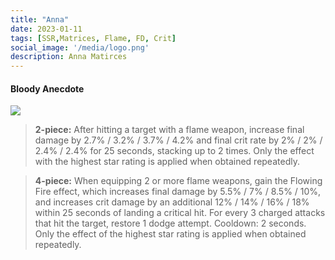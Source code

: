 ```yaml
---
title: "Anna"
date: 2023-01-11 
tags: [SSR,Matrices, Flame, FD, Crit]
social_image: '/media/logo.png'
description: Anna Matirces
---
```


#### Bloody Anecdote

![](https://telegra.ph/file/279e90d03308af567f70a.png)

> **2-piece:** After hitting a target with a flame weapon, increase final damage by 2.7% / 3.2% / 3.7% / 4.2% and final crit rate by 2% / 2% / 2.4% / 2.4% for 25 seconds, stacking up to 2 times. Only the effect with the highest star rating is applied when obtained repeatedly.

> **4-piece:** When equipping 2 or more flame weapons, gain the Flowing Fire effect, which increases final damage by 5.5% / 7% / 8.5% / 10%, and increases crit damage by an additional 12% / 14% / 16% / 18% within 25 seconds of landing a critical hit. For every 3 charged attacks that hit the target, restore 1 dodge attempt. Cooldown: 2 seconds. Only the effect of the highest star rating is applied when obtained repeatedly.





